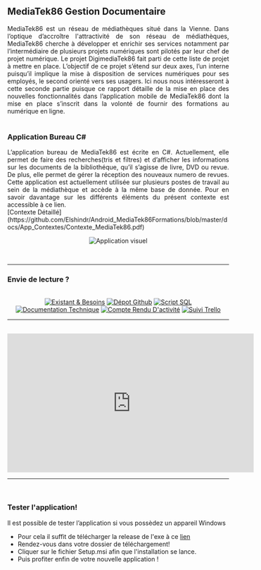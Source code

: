 ## MediaTek86 Gestion Documentaire   
<div align = "justify">
MediaTek86 est un réseau de médiathèques situé dans la Vienne. Dans l’optique d’accroître l'attractivité de son réseau de médiathèques, MediaTek86 cherche à développer et enrichir ses services notamment par l’intermédiaire de plusieurs projets numériques sont pilotés par leur chef de projet numérique. Le projet DigimediaTek86 fait parti de cette liste de projet à mettre en place. L’objectif de ce projet s’étend sur deux axes, l’un interne puisqu’il implique la mise à disposition de services numériques pour ses employés, le second orienté vers ses usagers. Ici nous nous intéresseront à cette seconde partie puisque ce rapport détaille de la mise en place des nouvelles fonctionnalités dans l’application mobile de MediaTek86 dont la mise en place s’inscrit dans la volonté de fournir des formations au numérique en ligne.
</div>
<br/>

### Application Bureau C#

<div align = "justify">
L’application bureau de MediaTek86 est écrite en C#. Actuellement, elle permet de faire des recherches(tris et filtres) et d’afficher les informations sur les documents de la bibliothéque, qu’il s’agisse de livre, DVD ou revue. De plus, elle permet de gérer la réception des nouveaux numero de revues. Cette application est actuellement utilisée sur plusieurs postes de travail au sein de la médiathèque et accède à la même base de donnée.  Pour en savoir davantage sur les différents éléments du présent contexte est accessible à ce lien. </div> 
[Contexte Détaillé](https://github.com/Elshindr/Android_MediaTek86Formations/blob/master/docs/App_Contextes/Contexte_MediaTek86.pdf)

<br/>
<p align="center">
  <img src="https://elshindr.github.io/Portfolio_BTSSIO/assets/gestionmediatek.PNG" alt="Application visuel"/>
</p>
<br/>
<hr/>

### Envie de lecture ?

<br/>
<div align="center">
  
  <a href="https://github.com/Elshindr/Mediatek86_Documentaire/blob/main/docs/Ressources%20Documentaires/AP3_Existants_Besoins.pdf">
  <img src="https://elshindr.github.io/Mediatek86_Documentaire/assets/Bouton1.PNG" alt="Existant & Besoins"/></a>
  
  <a href="https://github.com/Elshindr/Mediatek86_Documentaire">
  <img src="https://elshindr.github.io/Mediatek86_Documentaire/assets//Bouton2.PNG" alt="Dépot Github"/></a>
   
  <a href="https://github.com/Elshindr/Mediatek86_Documentaire/blob/main/docs/Ressources%20Documentaires/Script_BD_mediatek86_End.sql">
  <img src="https://elshindr.github.io/Mediatek86_Documentaire/assets/Bouton3.PNG" alt="Script SQL"/></a>
    
  <a href="https://elshindr.github.io/Mediatek86_Documentaire/Documentation%20Technique/html/namespaces.html">
  <img src="https://elshindr.github.io/Mediatek86_Documentaire/assets/Bouton4.PNG" alt="Documentation Technique"/></a>
  
  <a href="https://github.com/Elshindr/Mediatek86_Documentaire/blob/main/docs/Ressources%20Documentaires/Rapport_BureauC%23_MediatekGestion.odt">
  <img src="https://elshindr.github.io/Mediatek86_Documentaire/assets/Bouton5.PNG" alt="Compte Rendu D'activité"/></a>
  
  <a href="https://trello.com/b/AwSSuR1D/gestionmediatek86">
  <img src="https://elshindr.github.io/Mediatek86_Documentaire/assets/Bouton6.PNG" alt="Suivi Trello"/></a>
</div>

<hr/>
<br/>

<div align="center">
<iframe width="560" height="315" src="https://www.youtube.com/embed/KCzFt4udAgw" title="YouTube video player" frameborder="0" allow="accelerometer; autoplay; clipboard-write; encrypted-media; gyroscope; picture-in-picture" allowfullscreen></iframe>
</div>
    
    
<hr/>
<br/>

### Tester l'application!

Il est possible de tester l’application si vous possèdez un appareil Windows
- Pour cela il suffit de télécharger la release de l'exe à ce [lien](https://github.com/Elshindr/Mediatek86_Documentaire/blob/main/MediatekGest_Documentaire/Setup/Release/Setup.msi)
- Rendez-vous dans votre dossier de téléchargement!
- Cliquer sur le fichier Setup.msi afin que l'installation se lance.
- Puis profiter enfin de votre nouvelle application !


